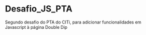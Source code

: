 # Desafio_JS_PTA
Segundo desafio do PTA do CITi, para adicionar funcionalidades em Javascript à página Double Dip
